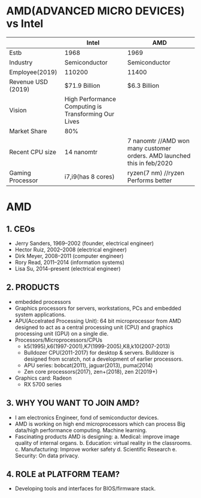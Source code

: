 # AMD(ADVANCED MICRO DEVICES) vs Intel
| | Intel | AMD |
| --- | --- | --- |
| Estb | 1968 | 1969 |
| Industry | Semiconductor | Semiconductor |
| Employee(2019) | 110200 | 11400 |
| Revenue USD (2019) | $71.9 Billion | $6.3 Billion |
| Vision | High Performance Computing is Transforming Our Lives | |
| Market Share | 80% | |
| Recent CPU size | 14 nanomtr | 7 nanomtr  //AMD won many customer orders. AMD launched this in feb/2020 |
| Gaming Processor | i7,i9(has 8 cores) |  ryzen(7 nm) //ryzen Performs better |

# AMD
## 1. CEOs
 - Jerry Sanders, 1969–2002 (founder, electrical engineer)
 - Hector Ruiz, 2002–2008 (electrical engineer)
 - Dirk Meyer, 2008–2011 (computer engineer)
 - Rory Read, 2011–2014 (information systems)
 - Lisa Su, 2014–present (electrical engineer)

## 2. PRODUCTS
  - embedded processors 
  - Graphics processors for servers, workstations, PCs and embedded system applications.
  - APU(Accelrated Processing Unit): 64 bit microprocessor from AMD designed to act as a 
     central processing unit (CPU) and graphics processing unit (GPU) on a single die.  
  - Processors/Microprocessors/CPUs
    - k5(1995),k6(1997-2001),K7(1999-2005),K8,k10(2007-2013)
    - Bulldozer CPU(2011-2017) for desktop & servers. Bulldozer is designed from scratch,
        not a development of earlier processors.
    - APU series: bobcat(2011), jaguar(2013), puma(2014)
    - Zen core processors(2017), zen+(2018), zen 2(2019+)
  - Graphics card: Radeon
      - RX 5700 series

## 3. WHY YOU WANT TO JOIN AMD?
 - I am electronics Engineer, fond of semiconductor devices.
 - AMD is working on high end microprocessors which can process Big data/high performance computing. Machine learning.
 - Fascinating products AMD is designing:
      a. Medical: improve image quality of internal organs.
      b. Education: virtual reality in the classrooms.
      c. Manufacturing: Improve worker safety
      d. Scientific Research
      e. Security: On data privacy.

## 4. ROLE at PLATFORM TEAM?
- Developing tools and interfaces for BIOS/firmware stack.
